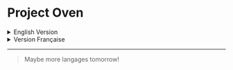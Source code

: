 # Project Oven

<details>
<Summary>English Version</Summary>

## Welcome the section of my final project in senior technician years!

To conclude my two years of my senior technician certificate, I've been put in a team working on a software entirely made in Python, whose goal was to manipulate an oven to permit a company named Piseo, to work on luminaries under special conditions. My work was first to lead the project, accompanied by my comrades, to work on the back-end of the app and to work on an API that could manipulate the oven using web requests and simulate, on a local server, the functioning of the oven.

Concerning the back-end, I've done some classes to manipulate the data generated by the app to make it easier to work between the API, the app, and possible data saved on a hard drive used to facilitate the work of scientists. There's been some other classes more practical, like one named "Etuve" used to connect to the oven and send data over network in order to manipulate it, one named "Calculatrice" is mainly used to operate the API and one named "Experimentation", which is the heart of the app where every piece of data is stored and sent by this class.

For the API, it was done using the Django framework, which permits me to host a web app using Python on a local server very easily. With this framework was done so, the simulation of the oven and an equivalent of the desktop app, which permitted only ordering the oven. To order, it was made using a URL link and GET method, which permit, with certain data put in the URL, to use the web app.

>***The IHM which look good!***

![The IHM which look good!](https://github.com/leandrePerret/Portfolio/blob/Oven/IHML.png)

## Resource

For the resource, everything that I got is present on the branch, there's the report and every files that was made by my group.

***I've only got a French version of the report and app, maybe someday there's going to be an English version, but I don't think so.***

*So that's all for this branch; if you have any questions or want to talk about it, don't hesitate to contact me!*
</Details>


<details>
<Summary>Version Française</Summary>

## Bienvenue dans la section de mon projet de fin d'études de mon BTS!
Pour conclure ma deuxième année de BTS, j'ai été mis dans une équipe travaillant sur un logiciel entièrement réalisé en Python, dont le but était de manipuler une étuve pour permettre à une entreprise nommée Piseo, de travailler sur des luminaires dans des conditions particulières. Mon travail a d'abord été de mener le projet, accompagné de mes camarades, de travailler sur le back-end de l'application et de travailler sur une API permettant de manipuler l'étuve à l'aide de requêtes web et de simuler, sur un serveur local, le fonctionnement de l'étuve.

Concernant le back-end, j'ai fait quelques cours pour manipuler les données générées par l'application afin de faciliter le travail entre l'API, l'application et les éventuelles données sauvegardées sur un disque dur utilisées pour faciliter le travail des scientifiques. Il y a eu d'autres classes plus pratiques, comme celle nommée « Etuve » utilisée pour se connecter à l'étuve et d'envoyer des données sur le réseau afin de la manipuler, celle nommée « Calculatrice » est principalement utilisée pour faire fonctionner l'API et celle nommée « Expérimentation », qui est le coeur de l'application où chaque élément de données est stocké et envoyé par cette classe.

Pour l'API, j'ai utilisé le framework Django, qui me permet d'héberger une application web utilisant Python sur un serveur local très facilement. Avec ce framework a été réalisé la simulation de l'étuve et un équivalent de l'application de bureau, qui permettait seulement de commander l'étuve . Pour commander l'étuve par internet, on a utilisé un lien URL et la méthode GET, qui permettent, avec certaines données placées dans l'URL, d'utiliser l'application web.

>***L'IHM qui rend plutôt bien!***

![L'IHM qui rend plutôt bien!](https://github.com/leandrePerret/Portfolio/blob/Oven/IHML.png)

## Ressource

Pour la ressource, tout ce que j'ai est présent sur la branche, il y a le rapport et tous les fichiers qui ont été faits par mon groupe.

*C'est tout pour cette branche ; si vous avez des questions ou si vous voulez en parler, n'hésitez pas à me contacter !*
</details>

---
>Maybe more langages tomorrow!